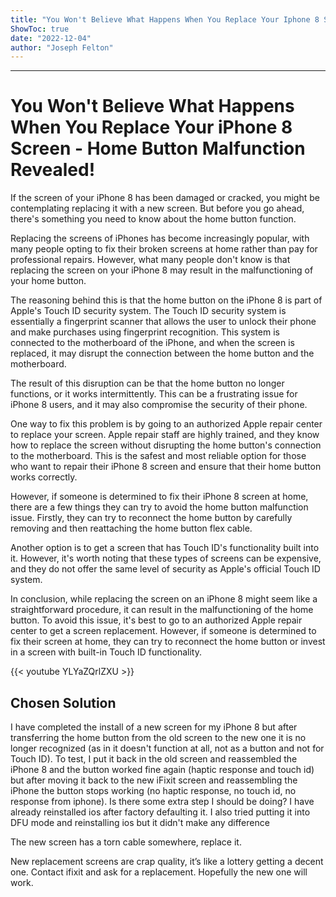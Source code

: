 ```yaml
---
title: "You Won't Believe What Happens When You Replace Your Iphone 8 Screen - Home Button Malfunction Revealed!"
ShowToc: true 
date: "2022-12-04"
author: "Joseph Felton"
---
```

*****
# You Won't Believe What Happens When You Replace Your iPhone 8 Screen - Home Button Malfunction Revealed!

If the screen of your iPhone 8 has been damaged or cracked, you might be contemplating replacing it with a new screen. But before you go ahead, there's something you need to know about the home button function.

Replacing the screens of iPhones has become increasingly popular, with many people opting to fix their broken screens at home rather than pay for professional repairs. However, what many people don't know is that replacing the screen on your iPhone 8 may result in the malfunctioning of your home button.

The reasoning behind this is that the home button on the iPhone 8 is part of Apple's Touch ID security system. The Touch ID security system is essentially a fingerprint scanner that allows the user to unlock their phone and make purchases using fingerprint recognition. This system is connected to the motherboard of the iPhone, and when the screen is replaced, it may disrupt the connection between the home button and the motherboard. 

The result of this disruption can be that the home button no longer functions, or it works intermittently. This can be a frustrating issue for iPhone 8 users, and it may also compromise the security of their phone.

One way to fix this problem is by going to an authorized Apple repair center to replace your screen. Apple repair staff are highly trained, and they know how to replace the screen without disrupting the home button's connection to the motherboard. This is the safest and most reliable option for those who want to repair their iPhone 8 screen and ensure that their home button works correctly.

However, if someone is determined to fix their iPhone 8 screen at home, there are a few things they can try to avoid the home button malfunction issue. Firstly, they can try to reconnect the home button by carefully removing and then reattaching the home button flex cable.

Another option is to get a screen that has Touch ID's functionality built into it. However, it's worth noting that these types of screens can be expensive, and they do not offer the same level of security as Apple's official Touch ID system.

In conclusion, while replacing the screen on an iPhone 8 might seem like a straightforward procedure, it can result in the malfunctioning of the home button. To avoid this issue, it's best to go to an authorized Apple repair center to get a screen replacement. However, if someone is determined to fix their screen at home, they can try to reconnect the home button or invest in a screen with built-in Touch ID functionality.

{{< youtube YLYaZQrlZXU >}} 



## Chosen Solution
 I have completed the install of a new screen for my iPhone 8 but after transferring the home button from the old screen to the new one it is no longer recognized (as in it doesn't function at all, not as a button and not for Touch ID).  To test, I put it back in the old screen and reassembled the iPhone 8 and the button worked fine again (haptic response and touch id) but after moving it back to the new iFixit screen and reassembling the iPhone the button stops working (no haptic response, no touch id, no response from iphone).
Is there some extra step I should be doing?  I have already reinstalled ios after factory defaulting it.  I also tried putting it into DFU mode and reinstalling ios but it didn't make any difference

 The new screen has a torn cable somewhere, replace it.

 New replacement screens are crap quality, it’s like a lottery getting a decent one. Contact ifixit and ask for a replacement. Hopefully the new one will work.





